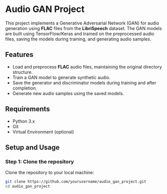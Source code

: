 # Audio GAN Project

This project implements a Generative Adversarial Network (GAN) for audio generation using **FLAC** files from the **LibriSpeech** dataset. The GAN models are built using TensorFlow/Keras and trained on the preprocessed audio files, saving the models during training, and generating audio samples.

## Features
- Load and preprocess **FLAC** audio files, maintaining the original directory structure.
- Train a GAN model to generate synthetic audio.
- Save the generator and discriminator models during training and after completion.
- Generate new audio samples using the saved models.

## Requirements
- Python 3.x
- Git
- Virtual Environment (optional)

## Setup and Usage

### Step 1: Clone the repository
Clone the repository to your local machine:

```bash
git clone https://github.com/yourusername/audio_gan_project.git
cd audio_gan_project
